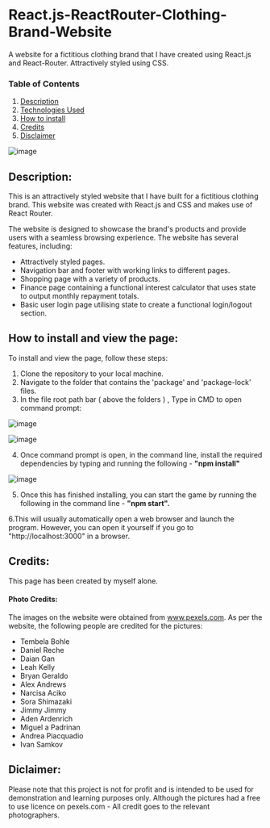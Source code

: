 # React.js-ReactRouter-Clothing-Brand-Website
A website for a fictitious clothing brand that I have created using React.js and React-Router. 
Attractively styled using CSS.

### Table of Contents
1. [Description](#program-description)
2. [Technologies Used](#technologies)
3. [How to install](#how-to-install)
4. [Credits](#credits)
5. [Disclaimer](#disclaimer)

![image](https://user-images.githubusercontent.com/123034061/224018685-b6049ad2-cad6-4c33-9827-853af81a1a21.png)


## Description: <a name="program-description"/>

This is an attractively styled website that I have built for a fictitious clothing brand. 
This website was created with React.js and CSS and makes use of React Router. 

The website is designed to showcase the brand's products and provide users with a seamless browsing experience. 
The website has several features, including:
   - Attractively styled pages.
   - Navigation bar and footer with working links to different pages.
   - Shopping page with a variety of products.
   - Finance page containing a functional interest calculator that uses state to output monthly repayment totals.
   - Basic user login page utilising state to create a functional login/logout section.
   

## How to install and view the page: <a name="how-to-install"/>
To install and view the page, follow these steps:

1. Clone the repository to your local machine. 
2. Navigate to the folder that contains the 'package' and 'package-lock' files. 
3. In the file root path bar ( above the folders ) , Type in CMD to open command prompt: 

![image](https://user-images.githubusercontent.com/123034061/224017721-739db8cf-5cc7-47aa-a6f2-f64b62c40af8.png)

![image](https://user-images.githubusercontent.com/123034061/220370249-e95b3074-9c7d-4a98-aebb-844a3782ef28.png)

4. Once command prompt is open, in the command line, install the required dependencies by typing and running the following -  **"npm install"** 

![image](https://user-images.githubusercontent.com/123034061/224018397-a080df28-2492-4e1c-85c4-becbd2495956.png)


5. Once this has finished installing, you can start the game by running the following in the command line -  **"npm start".**

6.This will usually automatically open a web browser and launch the program. However, you can open it yourself if you go to "http://localhost:3000" in a browser.


## Credits:<a name="credits"/>
This page has been created by myself alone. 

#### Photo Credits:
The images on the website were obtained from www.pexels.com.
As per the website, the following people are credited for the pictures:
- Tembela Bohle
- Daniel Reche
- Daian Gan
- Leah Kelly
- Bryan Geraldo
- Alex Andrews
- Narcisa Aciko
- Sora Shimazaki
- Jimmy Jimmy
- Aden Ardenrich
- Miguel a Padrinan
- Andrea Piacquadio
- Ivan Samkov

## Diclaimer:<a name="disclaimer"/>
Please note that this project is not for profit and is intended to be used for demonstration and learning purposes only.
Although the pictures had a free to use licence on pexels.com - All credit goes to the relevant photographers. 

